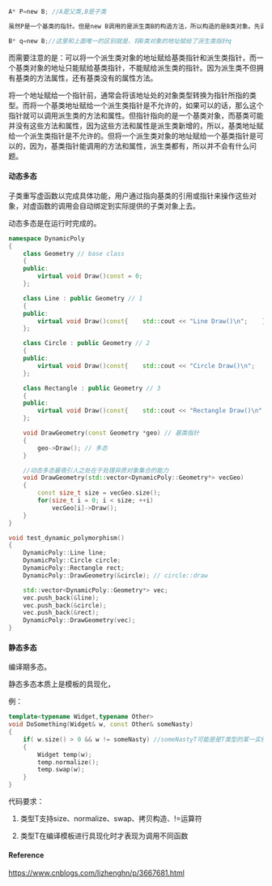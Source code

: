 ```c
A* P=new B; //A是父类,B是子类

虽然P是一个基类的指针。但是new B调用的是派生类B的构造方法，所以构造的是B类对象。先调用A的构造函数，再调用B的构造函数。构造完后会返回B类对象的地址，然后将它赋给一个基类指针P。
```

```c
B* q=new B;//这里和上面唯一的区别就是，将B类对象的地址赋给了派生类指针q
```

   而需要注意的是：可以将一个派生类对象的地址赋给基类指针和派生类指针，而一个基类对象的地址只能赋给基类指针，不能赋给派生类的指针。因为派生类不但拥有基类的方法属性，还有基类没有的属性方法。

   将一个地址赋给一个指针前，通常会将该地址处的对象类型转换为指针所指的类型。而将一个基类地址赋给一个派生类指针是不允许的，如果可以的话，那么这个指针就可以调用派生类的方法和属性。但指针指向的是一个基类对象，而基类可能并没有这些方法和属性，因为这些方法和属性是派生类新增的，所以，基类地址赋给一个派生类指针是不允许的。但将一个派生类对象的地址赋给一个基类指针是可以的，因为，基类指针能调用的方法和属性，派生类都有，所以并不会有什么问题。



#### 动态多态

子类重写虚函数以完成具体功能，用户通过指向基类的引用或指针来操作这些对象，对虚函数的调用会自动绑定到实际提供的子类对象上去。

动态多态是在运行时完成的。

```c++
namespace DynamicPoly
{
    class Geometry // base class
    {
    public:
        virtual void Draw()const = 0;
    };

    class Line : public Geometry // 1
    {
    public:
        virtual void Draw()const{    std::cout << "Line Draw()\n";    }
    };

    class Circle : public Geometry // 2
    {
    public:
        virtual void Draw()const{    std::cout << "Circle Draw()\n";    }
    };

    class Rectangle : public Geometry // 3
    {
    public:
        virtual void Draw()const{    std::cout << "Rectangle Draw()\n";    }
    };

    void DrawGeometry(const Geometry *geo) // 基类指针
    {
        geo->Draw(); // 多态
    }

    //动态多态最吸引人之处在于处理异质对象集合的能力
    void DrawGeometry(std::vector<DynamicPoly::Geometry*> vecGeo)
    {
        const size_t size = vecGeo.size();
        for(size_t i = 0; i < size; ++i)
            vecGeo[i]->Draw();
    }
}

void test_dynamic_polymorphism()
{
    DynamicPoly::Line line;
    DynamicPoly::Circle circle;
    DynamicPoly::Rectangle rect;
    DynamicPoly::DrawGeometry(&circle); // circle::draw

    std::vector<DynamicPoly::Geometry*> vec;
    vec.push_back(&line);
    vec.push_back(&circle);
    vec.push_back(&rect);
    DynamicPoly::DrawGeometry(vec);
}
```



#### 静态多态

编译期多态。

静态多态本质上是模板的具现化，

例：

```c++
template<typename Widget,typename Other>
void DoSomething(Widget& w, const Other& someNasty)
{
    if( w.size() > 0 && w != someNasty) //someNastyT可能是是T类型的某一实例，也可能不是
    {
        Widget temp(w);
        temp.normalize();
        temp.swap(w);
    }
}
```

代码要求：

1. 类型T支持size、normalize、swap、拷贝构造、!=运算符

2. 类型T在编译模板进行具现化时才表现为调用不同函数

#### Reference

https://www.cnblogs.com/lizhenghn/p/3667681.html